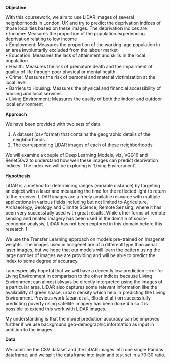 **Objective**  

With this coursework, we aim to use LiDAR images of several neighborhoods in London, UK and try to predict the deprivation indices of those localities based on these images. The deprivation indices are:  
• Income: Measures the proportion of the population experiencing deprivation relating to low income  
• Employment: Measures the proportion of the working-age population in an area involuntarily excluded from the labour market  
• Education: Measures the lack of attainment and skills in the local population  
• Health: Measures the risk of premature death and the impairment of quality of life through poor physical or mental health  
• Crime: Measures the risk of personal and material victimization at the local level  
• Barriers to Housing: Measures the physical and financial accessibility of housing and local services  
• Living Environment: Measures the quality of both the indoor and outdoor local environment    

**Approach**  

We have been provided with two sets of data  
1. A dataset (csv format) that contains the geographic details of the neighborhoods  
2. The corresponding LiDAR images of each of these neighborhoods   

We will examine a couple of Deep Learning Models, viz, VGG16 and Renet50v2 to understand how well these images can predict deprivation indices. The index we will be exploring is ‘Living Environment’.

**Hypothesis**

LiDAR is a method for determining ranges (variable distance) by targeting an object with a laser and measuring the time for the reflected light to return to the receiver. LiDAR images are a freely available resource with multiple applications in various fields including but not limited to Agriculture, Archaeology, Geology and Climate Science, Remote Sensing, where it has been very successfully used with great results. While other forms of remote sensing and related imagery has been used in the domain of socio-economic analysis, LiDAR has not been explored in this domain before this research 1

We use the Transfer Learning approach on models pre-trained on Imagenet weights. The images used in Imagenet are of a different type than aerial laser images, but we hope that our models will learn the pattern using the large number of images we are providing and will be able to predict the index to some degree of accuracy. 

I am especially hopeful that we will have a decently low prediction error for Living Environment in comparison to the other indices because Living Environment can almost always be directly interpreted using the images of a particular area. LiDAR also captures some relevant information like the availability of green space, urban density which help in predicting the Living Environment. Previous work (Jean et al., Block et al.) on successfully predicting poverty using satellite imagery has been done 4 5 so it is possible to extend this work with LiDAR images.

My understanding is that the model prediction accuracy can be improved further if we use background geo-demographic information as input in addition to the images.

**Data**

We combine the CSV dataset and the LiDAR images into one single Pandas dataframe, and we split the dataframe into train and test set in a 70:30 ratio. 

